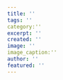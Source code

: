 ```yaml
---
title: ''
tags: ''
category:'' 
excerpt: ''
created: ''
image: ''
image_caption:'' 
author: ''
featured: ''
---
```

